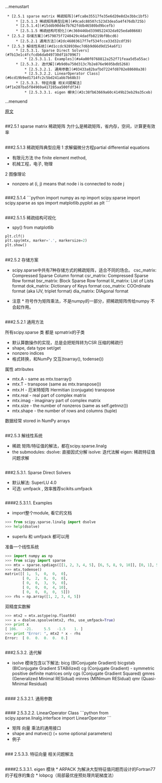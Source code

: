 ...menustart

	 * [2.5.1 sparse matrix 稀疏矩阵](#fca8e35517fe35e6d20e8d2e3bbc1bf5)
		 * [2.5.1.3 稀疏矩阵典型应用](#9cadc88507c523d3dea5a4f476db725b)
		 * [2.5.1.4](#15ddb90d4e7b762fddb46580bd9bcefb)
		 * [2.5.1.5 稀疏结构可视化](#c360446bd3390522432da925eda08668)
	 * [2.5.2 存储方案](#579875f7240429c4dadfb8219bf0bcd6)
		 * [2.5.2.1 通用方法](#2dc46803617f7ef534fcce33d32cdf39)
	 * [2.5.3 解线性系统](#d1ccdc928930ec7d6b9d66d9d154a6f1)
		 * [2.5.3.1. Sparse Direct Solvers](#7b13e1c4fcfcdb6da049730df1b70967)
			 * [2.5.3.1.1. Examples](#a4a00f0768812a252f71feaa5d5a55ac)
		 * [2.5.3.2. 迭代解](#b9d0a750d313c7b2e876e9695bdb5268)
			 * [2.5.3.2.1. 通用参数](#03433a82bafbd7224fd8702e88608a38)
			 * [2.5.3.2.2. LinearOperator Class](#6cd19b9ed1714fc2c5bd241abb7b68b3)
		 * [2.5.3.3. 特征向量 相关问题解法](#f1e287ba5f84969a417285aa500fdf34)
			 * [2.5.3.3.1. eigen 模块](#2c38fb63669a60c4149b23eb29a35ceb)

...menuend




[原文](http://scipy-lectures.github.io/index.html)
<h2 id="fca8e35517fe35e6d20e8d2e3bbc1bf5"></h2>
##2.5.1 sparse matrix 稀疏矩阵
为什么是稀疏矩阵，省内存，空间，计算更有效率

<h2 id="9cadc88507c523d3dea5a4f476db725b"></h2>
###2.5.1.3 稀疏矩阵典型应用
1 求解偏微分方程partial differential equations

* 有限元方法 the finite element method, 
* 机械工程，电子, 物理

2 图像理论

* nonzero at (i, j) means that node i is connected to node j

<h2 id="15ddb90d4e7b762fddb46580bd9bcefb"></h2>
###2.5.1.4 
```python
import numpy as np
import scipy.sparse
import scipy.sparse as sps
import matplotlib.pyplot as plt
```

<h2 id="c360446bd3390522432da925eda08668"></h2>
###2.5.1.5 稀疏结构可视化

* spy() from matplotlib
```python
plt.clf()
plt.spy(mtx, marker='.', markersize=2)
plt.show()
```

<h2 id="579875f7240429c4dadfb8219bf0bcd6"></h2>
##2.5.2 存储方案

* scipy.sparse中共有7种存储方式的稀疏矩阵，适合不同的场合。
csc_matrix: Compressed Sparse Column format
csr_matrix: Compressed Sparse Row format
bsr_matrix: Block Sparse Row format
lil_matrix: List of Lists format
dok_matrix: Dictionary of Keys format
coo_matrix: COOrdinate format (aka IJV, triplet format)
dia_matrix: DIAgonal format

* 注意 * 符号作为矩阵乘法，不是numpy的一部分，把稀疏矩阵传给numpy 不会起作用。

<h2 id="2dc46803617f7ef534fcce33d32cdf39"></h2>
###2.5.2.1 通用方法

所有scipy.sparse 类 都是 spmatrix的子类

* 默认算数操作的实现，总是会把矩阵转为CSR 压缩的稀疏行
* shape, data type set/get
* nonzero indices
* 格式转换，和NumPy 交互(toarray(), todense())
 

属性 attributes

* mtx.A - same as mtx.toarray()
* mtx.T - transpose (same as mtx.transpose())
* mtx.H - 厄米特矩阵 Hermitian (conjugate) transpose
* mtx.real - real part of complex matrix
* mtx.imag - imaginary part of complex matrix
* mtx.size - the number of nonzeros (same as self.getnnz())
* mtx.shape - the number of rows and columns (tuple)

数据经常 stored in NumPy arrays


<h2 id="d1ccdc928930ec7d6b9d66d9d154a6f1"></h2>
##2.5.3 解线性系统

* 稀疏 矩阵/特征值的解法，都在scipy.sparse.linalg
* the submodules:
dsolve: 直接因式分解
isolve: 迭代法解
eigen: 稀疏特征值问题求解

<h2 id="7b13e1c4fcfcdb6da049730df1b70967"></h2>
###2.5.3.1. Sparse Direct Solvers

* 默认解法: SuperLU 4.0
* 可选: umfpack , 效率推荐scikits.umfpack

<h2 id="a4a00f0768812a252f71feaa5d5a55ac"></h2>
####2.5.3.1.1. Examples

* import整个module, 看它的文档
```python
>>> from scipy.sparse.linalg import dsolve
>>> help(dsolve) 
```
* superlu 和 umfpack 都可以用

准备一个线性系统
```python
>>> import numpy as np
>>> from scipy import sparse
>>> mtx = sparse.spdiags([[1, 2, 3, 4, 5], [6, 5, 8, 9, 10]], [0, 1], 5, 5)
>>> mtx.todense()
matrix([[ 1,  5,  0,  0,  0],
        [ 0,  2,  8,  0,  0],
        [ 0,  0,  3,  9,  0],
        [ 0,  0,  0,  4, 10],
        [ 0,  0,  0,  0,  5]])
>>> rhs = np.array([1, 2, 3, 4, 5])
```

双精度实数解
```python
>>> mtx2 = mtx.astype(np.float64)
>>> x = dsolve.spsolve(mtx2, rhs, use_umfpack=True)
>>> print x
[ 106.   -21.     5.5   -1.5    1. ]
>>> print "Error: ", mtx2 * x - rhs
Error:  [ 0.  0.  0.  0.  0.]
```

<h2 id="b9d0a750d313c7b2e876e9695bdb5268"></h2>
###2.5.3.2. 迭代解

* isolve 模块包含以下解法:
bicg (BIConjugate Gradient)
bicgstab (BIConjugate Gradient STABilized)
cg (Conjugate Gradient) - symmetric positive definite matrices only
cgs (Conjugate Gradient Squared)
gmres (Generalized Minimal RESidual)
minres (MINimum RESidual)
qmr (Quasi-Minimal Residual)

<h2 id="03433a82bafbd7224fd8702e88608a38"></h2>
#### 2.5.3.2.1. 通用参数

<h2 id="6cd19b9ed1714fc2c5bd241abb7b68b3"></h2>
#### 2.5.3.2.2. LinearOperator Class
```python
from scipy.sparse.linalg.interface import LinearOperator
```

* 矩阵 向量 乘法的通用接口
* shape and matvec()  (+ some optional parameters)
* 例子

<h2 id="f1e287ba5f84969a417285aa500fdf34"></h2>
### 2.5.3.3. 特征向量 相关问题解法
<h2 id="2c38fb63669a60c4149b23eb29a35ceb"></h2>
####2.5.3.3.1. eigen 模块
* ARPACK 为解决大型特征值问题而设计的Fortran77的子程序的集合
* lobpcg（局部最优座预处理共轭梯度法）









